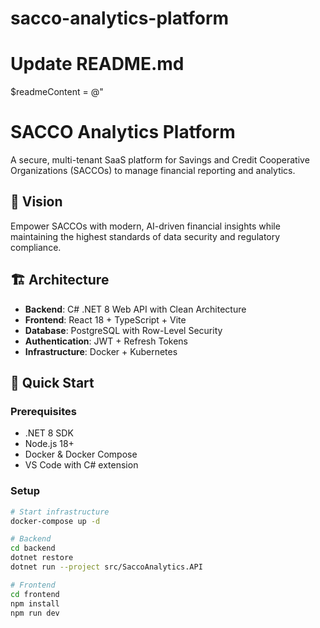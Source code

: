 # sacco-analytics-platform
# Update README.md
$readmeContent = @"
# SACCO Analytics Platform

A secure, multi-tenant SaaS platform for Savings and Credit Cooperative Organizations (SACCOs) to manage financial reporting and analytics.

## 🎯 Vision
Empower SACCOs with modern, AI-driven financial insights while maintaining the highest standards of data security and regulatory compliance.

## 🏗️ Architecture
- **Backend**: C# .NET 8 Web API with Clean Architecture
- **Frontend**: React 18 + TypeScript + Vite
- **Database**: PostgreSQL with Row-Level Security
- **Authentication**: JWT + Refresh Tokens
- **Infrastructure**: Docker + Kubernetes

## 🚀 Quick Start

### Prerequisites
- .NET 8 SDK
- Node.js 18+
- Docker & Docker Compose
- VS Code with C# extension

### Setup
``````bash
# Start infrastructure
docker-compose up -d

# Backend
cd backend
dotnet restore
dotnet run --project src/SaccoAnalytics.API

# Frontend
cd frontend
npm install
npm run dev